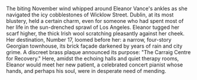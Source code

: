 The biting November wind whipped around Eleanor Vance's ankles as she navigated the icy cobblestones of Wicklow Street.  Dublin, at its most blustery, held a certain charm, even for someone who had spent most of her life in the sun-drenched sprawl of Los Angeles.  Eleanor tugged her scarf higher, the thick Irish wool scratching pleasantly against her cheek.  Her destination, Number 17, loomed before her: a narrow, four-story Georgian townhouse, its brick façade darkened by years of rain and city grime.  A discreet brass plaque announced its purpose: "The Carraig Centre for Recovery."  Here, amidst the echoing halls and quiet therapy rooms, Eleanor would meet her new patient, a celebrated concert pianist whose hands, and perhaps his soul, were in desperate need of mending.
